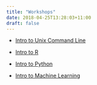 ```yaml
---
title: "Workshops"
date: 2018-04-25T13:28:03+11:00
draft: false
---
```


* [Intro to Unix Command Line](intro_to_command_line/)

* [Intro to R](intro_to_r/)

* [Intro to Python](intro_to_python/)

* [Intro to Machine Learning](intro_to_machine_learning/)
